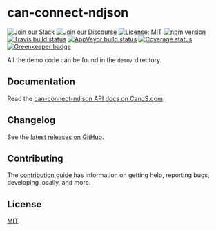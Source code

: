 # can-connect-ndjson

[![Join our Slack](https://img.shields.io/badge/slack-join%20chat-611f69.svg)](https://www.bitovi.com/community/slack?utm_source=badge&utm_medium=badge&utm_campaign=pr-badge&utm_content=badge)
[![Join our Discourse](https://img.shields.io/discourse/https/forums.bitovi.com/posts.svg)](https://forums.bitovi.com/?utm_source=badge&utm_medium=badge&utm_campaign=pr-badge&utm_content=badge)
[![License: MIT](https://img.shields.io/badge/license-MIT-blue.svg)](https://github.com/canjs/can-connect-ndjson/blob/master/license.md)
[![npm version](https://badge.fury.io/js/can-connect-ndjson.svg)](https://www.npmjs.com/package/can-connect-ndjson)
[![Travis build status](https://travis-ci.org/canjs/can-connect-ndjson.svg?branch=master)](https://travis-ci.org/canjs/can-connect-ndjson)
[![AppVeyor build status](https://ci.appveyor.com/api/projects/status/github/canjs/can-connect-ndjson?branch=master&svg=true)](https://ci.appveyor.com/project/matthewp/can-connect-ndjson)
[![Coverage status](https://coveralls.io/repos/github/canjs/can-connect-ndjson/badge.svg?branch=master)](https://coveralls.io/github/canjs/can-connect-ndjson?branch=master)
[![Greenkeeper badge](https://badges.greenkeeper.io/canjs/can-connect-ndjson.svg)](https://greenkeeper.io/)

All the demo code can be found in the `demo/` directory. 

## Documentation

Read the [can-connect-ndjson API docs on CanJS.com](https://canjs.com/doc/can-connect-ndjson.html).

## Changelog

See the [latest releases on GitHub](https://github.com/canjs/can-connect-ndjson/releases).

## Contributing

The [contribution guide](https://github.com/canjs/can-connect-ndjson/blob/master/CONTRIBUTING.md) has information on getting help, reporting bugs, developing locally, and more.

## License

[MIT](https://github.com/canjs/can-connect-ndjson/blob/master/license.md)
